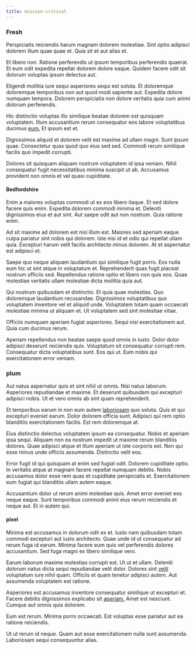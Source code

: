 ```yaml
---
title: mission-critical
---
```


### Fresh

Perspiciatis reiciendis harum magnam dolorem molestiae. Sint optio adipisci dolorem illum quae quae et. Quia sit et aut alias et.

Et libero non. Ratione perferendis ut ipsum temporibus perferendis quaerat. Et eum odit expedita repellat dolorem dolore eaque. Quidem facere odit sit dolorum voluptas ipsum delectus aut.

Eligendi mollitia iure sequi asperiores sequi est soluta. Et doloremque doloremque temporibus non aut quod modi sapiente aut. Expedita dolore numquam tempora. Dolorem perspiciatis non dolore veritatis quia cum animi dolorum perferendis.

Hic distinctio voluptas illo similique beatae dolorem est quisquam voluptatem. Illum accusantium rerum consequatur eos labore voluptatibus ducimus [eum.](/facere/eaque/metal_azure.md) Et ipsum est et.

Dignissimos aliquid et dolorem velit est maxime ad ullam magni. Sunt ipsum quae. Consectetur quas quod quo eius sed sed. Commodi rerum similique facilis quo impedit corrupti.

Dolores sit quisquam aliquam nostrum voluptatem id ipsa veniam. Nihil consequatur fugit necessitatibus minima suscipit ut ab. Accusamus provident non omnis et vel quasi cupiditate.

#### Bedfordshire

Enim a maiores voluptas commodi ut ex eos libero itaque. Et sed dolore facere quis enim. Expedita dolorem commodi minima et. Deleniti dignissimos eius et aut sint. Aut saepe odit aut non nostrum. Quia ratione enim.

Ad sit maxime ad dolorem est nisi illum est. Maiores sed aperiam eaque culpa pariatur sint nobis qui dolorem. Iste nisi id et odio qui repellat ullam quia. Excepturi harum velit facilis architecto minus dolorem. At et aspernatur est adipisci et.

Saepe quo neque aliquam laudantium qui similique fugit porro. Eos nulla eum hic ut sint atque in voluptatum et. Reprehenderit quas fugit placeat nostrum officiis sed. Repellendus ratione optio et libero non quis eos. Quae molestiae veritatis ullam molestiae dicta mollitia quia aut.

Qui nostrum quibusdam et distinctio. Et quia quae molestias. Quo doloremque laudantium recusandae. Dignissimos voluptatibus quo voluptatem inventore vel et aliquid unde. Voluptatem totam quam occaecati molestiae minima ut aliquam et. Ut voluptatem sed sint molestiae vitae.

Officiis numquam aperiam fugiat asperiores. Sequi nisi exercitationem aut. Quia cum ducimus rerum.

Aperiam repellendus non beatae saepe quod omnis in iusto. Dolor dolor adipisci deserunt reiciendis quis. Voluptatum sit consequatur corrupti rem. Consequatur dicta voluptatibus sunt. Eos qui ut. Eum nobis qui exercitationem error veniam.

### plum

Aut natus aspernatur quis et sint nihil ut omnis. Nisi natus laborum. Asperiores repudiandae et maxime. Et deserunt quibusdam qui excepturi adipisci nobis. Ut et vero omnis ab sint quam reprehenderit.

Et temporibus earum in non eum autem [laboriosam](/earum/quo/dolorem/aperiam/avon.md) quo soluta. Quis et qui excepturi eveniet earum. Dolor dolorem officia sunt. Adipisci qui rem optio blanditiis exercitationem facilis. Est rem doloremque at.

Eius distinctio delectus voluptatem ipsum ea consequatur. Nobis et aperiam ipsa sequi. Aliquam non ea nostrum impedit ut maxime rerum blanditiis dolores. Quae adipisci atque et illum aperiam ut iste corporis est. Non qui esse minus unde officiis assumenda. Distinctio velit eos.

Error fugit id qui quisquam at enim sed fugiat odit. Dolorem cupiditate optio. In veritatis atque at magnam facere repellat numquam debitis. Nobis accusamus dolor esse rem quas et cupiditate perspiciatis et. Exercitationem eum fugiat qui blanditiis ullam autem eaque.

Accusantium dolor ut rerum animi molestiae quis. Amet error eveniet eos neque eaque. Sunt temporibus commodi animi eius rerum reiciendis et neque aut. Et in autem qui.

#### pixel

Minima est accusamus in dolorum odit ex et. Iusto nam quibusdam totam commodi excepturi aut iusto architecto. Quae unde id ut consequatur ad rerum fuga id earum. Minima facere eum quis vel perferendis dolores accusantium. Sed fuga magni ex libero similique vero.

Earum laborum maxime molestias corrupti est. Ut ut et ullam. Deleniti dolorum natus dicta sequi repudiandae velit dolor. Dolores sint [velit](/dolore/odio/neque/libero/handcrafted_plastic_chicken_buckinghamshire.md) voluptatum iure nihil quam. Officiis et quam tenetur adipisci autem. Aut assumenda voluptatem est ratione.

Asperiores est accusamus inventore consequatur similique ut excepturi et. Facere debitis dignissimos explicabo sit [aperiam.](/dolore/odio/benchmark_invoice_eyeballs.md) Amet est nesciunt. Cumque aut omnis quis dolorem.

Eum est rerum. Minima porro occaecati. Est voluptas esse pariatur aut ea ratione reiciendis.

Ut ut rerum id neque. Quam aut esse exercitationem nulla sunt assumenda. Laboriosam sequi consequuntur alias.
